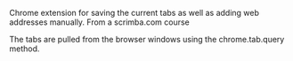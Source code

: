 Chrome extension for saving the current tabs as well as adding web addresses manually. 
From a scrimba.com course

The tabs are pulled from the browser windows using the chrome.tab.query method.
